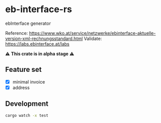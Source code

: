 # eb-interface-rs

ebInterface generator

Reference: https://www.wko.at/service/netzwerke/ebinterface-aktuelle-version-xml-rechnungsstandard.html
Validate: https://labs.ebinterface.at/labs

:warning: **This crate is in alpha stage** :warning:

## Feature set

- [x] minimal invoice
- [x] address

## Development

```sh
cargo watch -x test
```
